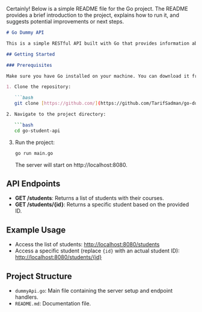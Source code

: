 Certainly! Below is a simple README file for the Go project. The README provides a brief introduction to the project, explains how to run it, and suggests potential improvements or next steps.

```markdown
# Go Dummy API

This is a simple RESTful API built with Go that provides information about students and their courses. The project demonstrates basic web server functionality, handling HTTP requests, and serving JSON responses.

## Getting Started

### Prerequisites

Make sure you have Go installed on your machine. You can download it from [https://golang.org/dl/](https://golang.org/dl/).

1. Clone the repository:

   ```bash
   git clone [https://github.com/](https://github.com/TarifSadman/go-dummyApi.git)

2. Navigate to the project directory:

   ```bash
   cd go-student-api
   ```

3. Run the project:

   ```bash
   go run main.go
   ```

   The server will start on http://localhost:8080.

## API Endpoints

- **GET /students**: Returns a list of students with their courses.
- **GET /students/{id}**: Returns a specific student based on the provided ID.

## Example Usage

- Access the list of students: [http://localhost:8080/students](http://localhost:8080/students)
- Access a specific student (replace `{id}` with an actual student ID): [http://localhost:8080/students/{id}](http://localhost:8080/students/{id})

## Project Structure

- `dummyApi.go`: Main file containing the server setup and endpoint handlers.
- `README.md`: Documentation file.
